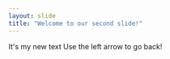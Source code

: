 ```yaml
---
layout: slide
title: "Welcome to our second slide!"
---
```

It's my new text
Use the left arrow to go back!
